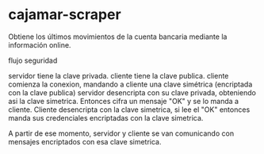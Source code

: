 # cajamar-scraper
Obtiene los últimos movimientos de la cuenta bancaria mediante la información online.


flujo seguridad

servidor tiene la clave privada. cliente tiene la clave publica.
cliente comienza la conexion, mandando a cliente una clave simétrica (encriptada con la clave publica)
servidor desencripta con su clave privada, obteniendo asi la clave simetrica. Entonces cifra un mensaje "OK" y se lo manda a cliente.
Cliente desencripta con la clave simetrica, si lee el "OK" entonces manda sus credenciales encriptadas con la clave simetrica.

A partir de ese momento, servidor y cliente se van comunicando con mensajes encriptados con esa clave simetrica.
